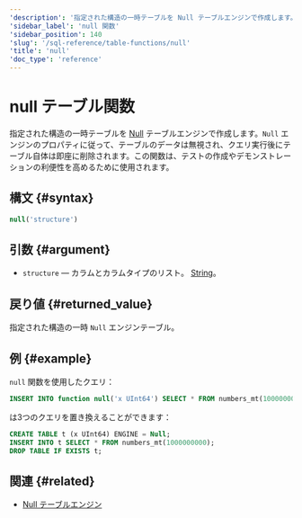 ```yaml
---
'description': '指定された構造の一時テーブルを Null テーブルエンジンで作成します。この関数は、テストの記述やデモの便利さのために使用されます。'
'sidebar_label': 'null 関数'
'sidebar_position': 140
'slug': '/sql-reference/table-functions/null'
'title': 'null'
'doc_type': 'reference'
---
```



# null テーブル関数

指定された構造の一時テーブルを [Null](../../engines/table-engines/special/null.md) テーブルエンジンで作成します。`Null` エンジンのプロパティに従って、テーブルのデータは無視され、クエリ実行後にテーブル自体は即座に削除されます。この関数は、テストの作成やデモンストレーションの利便性を高めるために使用されます。

## 構文 {#syntax}

```sql
null('structure')
```

## 引数 {#argument}

- `structure` — カラムとカラムタイプのリスト。 [String](../../sql-reference/data-types/string.md)。

## 戻り値 {#returned_value}

指定された構造の一時 `Null` エンジンテーブル。

## 例 {#example}

`null` 関数を使用したクエリ：

```sql
INSERT INTO function null('x UInt64') SELECT * FROM numbers_mt(1000000000);
```
は3つのクエリを置き換えることができます：

```sql
CREATE TABLE t (x UInt64) ENGINE = Null;
INSERT INTO t SELECT * FROM numbers_mt(1000000000);
DROP TABLE IF EXISTS t;
```

## 関連 {#related}

- [Null テーブルエンジン](../../engines/table-engines/special/null.md)
